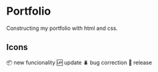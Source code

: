 # Portfolio
Constructing my portfolio with html and css.

## Icons

:package: new funcionality
:up: update
:beetle: bug correction
:checkered_flag: release
